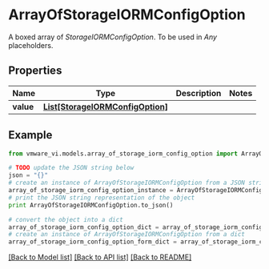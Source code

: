 # ArrayOfStorageIORMConfigOption

A boxed array of *StorageIORMConfigOption*. To be used in *Any* placeholders. 

## Properties
Name | Type | Description | Notes
------------ | ------------- | ------------- | -------------
**value** | [**List[StorageIORMConfigOption]**](StorageIORMConfigOption.md) |  | 

## Example

```python
from vmware_vi.models.array_of_storage_iorm_config_option import ArrayOfStorageIORMConfigOption

# TODO update the JSON string below
json = "{}"
# create an instance of ArrayOfStorageIORMConfigOption from a JSON string
array_of_storage_iorm_config_option_instance = ArrayOfStorageIORMConfigOption.from_json(json)
# print the JSON string representation of the object
print ArrayOfStorageIORMConfigOption.to_json()

# convert the object into a dict
array_of_storage_iorm_config_option_dict = array_of_storage_iorm_config_option_instance.to_dict()
# create an instance of ArrayOfStorageIORMConfigOption from a dict
array_of_storage_iorm_config_option_form_dict = array_of_storage_iorm_config_option.from_dict(array_of_storage_iorm_config_option_dict)
```
[[Back to Model list]](../README.md#documentation-for-models) [[Back to API list]](../README.md#documentation-for-api-endpoints) [[Back to README]](../README.md)


